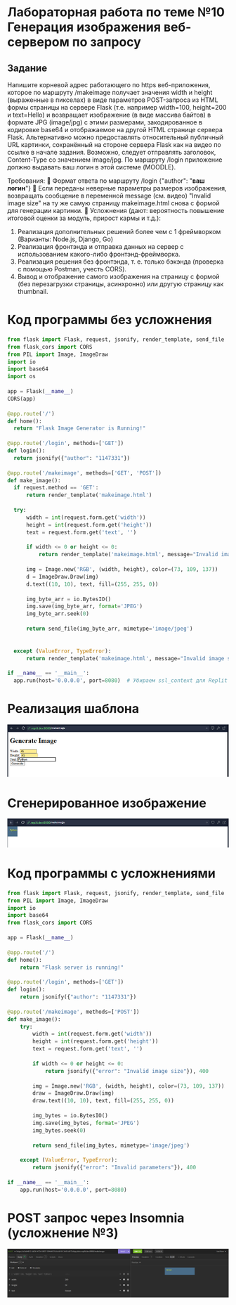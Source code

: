 # Лабораторная работа по теме №10 Генерация изображения веб-сервером по запросу

## Задание 
Напишите корневой адрес работающего по https веб-приложения, которое по маршруту /makeimage получает значения width и height (выраженные в пикселах) в виде параметров POST-запроса из HTML формы страницы на сервере Flask (т.е. например width=100, height=200 и text=Hello) и возвращает изображение (в виде массива байтов) в формате JPG (image/jpg) с этими размерами, закодированное в кодировке base64 и отображаемое на другой HTML странице сервера Flask. Альтернативно можно предоставлять относительный публичный URL картинки, сохранённый на стороне сервера Flask как на видео по ссылке в начале задания. Возможно, следует отправлять заголовок, Content-Type со значением image/jpg. По маршруту /login приложение должно выдавать ваш логин в этой системе (MOODLE).

Требования: 
:small_red_triangle: Формат ответа по маршруту /login {"author": "__ваш логин__"}
:small_red_triangle: Если переданы неверные параметры размеров изображения, возвращать сообщение в переменной message (см. видео) "Invalid image size" на ту же самую страницу makeimage.html снова с формой для генерации картинки.
:small_red_triangle: Усложнения (дают: вероятность повышение итоговой оценки за модуль, прирост кармы и т.д.): 
1. Реализация дополнительных решений более чем с 1 фреймворком (Варианты: Node.js, Django, Go)
2. Реализация фронтэнда и отправка данных на сервер с использованием какого-либо фронтэнд-фреймворка.
3. Реализация решения без фронтэнда, т. е. только бэкэнда (проверка с помощью Postman, учесть CORS). 
4. Вывод и отображение самого изображения на страницу с формой (без перезагрузки страницы, асинхронно) или другую страницу как thumbnail.

# Код программы без усложнения
  ```python
from flask import Flask, request, jsonify, render_template, send_file
from flask_cors import CORS  
from PIL import Image, ImageDraw
import io
import base64
import os

app = Flask(__name__)
CORS(app)  

@app.route('/')
def home():
    return "Flask Image Generator is Running!"

@app.route('/login', methods=['GET'])
def login():
    return jsonify({"author": "1147331"})

@app.route('/makeimage', methods=['GET', 'POST'])
def make_image():
    if request.method == 'GET':
        return render_template('makeimage.html')

    try:
        width = int(request.form.get('width'))
        height = int(request.form.get('height'))
        text = request.form.get('text', '')

        if width <= 0 or height <= 0:
            return render_template('makeimage.html', message="Invalid image size")

        img = Image.new('RGB', (width, height), color=(73, 109, 137))
        d = ImageDraw.Draw(img)
        d.text((10, 10), text, fill=(255, 255, 0))

        img_byte_arr = io.BytesIO()
        img.save(img_byte_arr, format='JPEG')
        img_byte_arr.seek(0)

        return send_file(img_byte_arr, mimetype='image/jpeg')


    except (ValueError, TypeError):
        return render_template('makeimage.html', message="Invalid image size")

if __name__ == '__main__':
    app.run(host='0.0.0.0', port=8080)  # Убираем ssl_context для Replit
  ```
# Реализация шаблона 
![скриншот](https://github.com/BlohinaValeria/Computer-workshop-IVT/blob/main/LR%2010/replit.png)

# Сгенерированное изображение 
![скриншот](https://github.com/BlohinaValeria/Computer-workshop-IVT/blob/main/LR%2010/generate.png)

# Код программы с усложнениями
```python
from flask import Flask, request, jsonify, render_template, send_file
from PIL import Image, ImageDraw
import io
import base64
from flask_cors import CORS 

app = Flask(__name__)

@app.route('/')
def home():
    return "Flask server is running!"

@app.route('/login', methods=['GET'])
def login():
    return jsonify({"author": "1147331"}) 

@app.route('/makeimage', methods=['POST'])
def make_image():
    try:
        width = int(request.form.get('width'))
        height = int(request.form.get('height'))
        text = request.form.get('text', '')

        if width <= 0 or height <= 0:
            return jsonify({"error": "Invalid image size"}), 400

        img = Image.new('RGB', (width, height), color=(73, 109, 137))
        draw = ImageDraw.Draw(img)
        draw.text((10, 10), text, fill=(255, 255, 0))

        img_bytes = io.BytesIO()
        img.save(img_bytes, format='JPEG')
        img_bytes.seek(0)

        return send_file(img_bytes, mimetype='image/jpeg')

    except (ValueError, TypeError):
        return jsonify({"error": "Invalid parameters"}), 400

if __name__ == '__main__':
    app.run(host='0.0.0.0', port=8080)
```
# POST запрос через Insomnia (усложнение №3)
![](https://github.com/BlohinaValeria/Computer-workshop-IVT/blob/main/LR%2010/инсомния.png)

